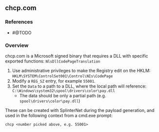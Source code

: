 <!---------------------------------------------------------------------------------
Copyright: (c) BLS OPS LLC.
This program is free software: you can redistribute it and/or modify
it under the terms of the GNU General Public License as published by
the Free Software Foundation, version 3.
This program is distributed in the hope that it will be useful,
but WITHOUT ANY WARRANTY; without even the implied warranty of
MERCHANTABILITY or FITNESS FOR A PARTICULAR PURPOSE. See the
GNU General Public License for more details.
You should have received a copy of the GNU General Public License
along with this program. If not, see <https://www.gnu.org/licenses/>.
--------------------------------------------------------------------------------->
## chcp.com
### References
* #@TODO

### Overview
chcp.com is a Microsoft signed binary that requires a DLL with specific exported functions: `NlsDllCodePageTranslation`

1. Use administrative privileges to make the Registry edit on the HKLM:
	`HKLM\SYSTEM\ControlSet001\Control\NIs\CodePage`
2. Modify a `REG_SZ` entry, for example `55001`.
3. Set the `Data` to a path to a DLL, where the local path will reference:
	`C:\Windows\system32\spool\drivers\color\pay.dll`
	* The data should be only a partial path (e.g. `spool\drivers\color\pay.dll`)

These can be created with SplinterNet during the payload generation, and used in the following context from a cmd.exe prompt:

```
chcp <number picked above, e.g. 55001>
```